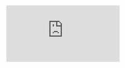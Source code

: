 <figure><embed src="https://wakatime.com/share/@sajjadbhuiyan/f8e95bbd-1e89-41e1-8d5c-43255694122b.svg"></embed></figure>

